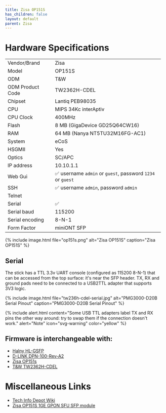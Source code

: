 ```yaml
---
title: Zisa OP151S
has_children: false
layout: default
parent: Zisa
---
```


# Hardware Specifications

|                  |                                                            |
| ---------------- | ---------------------------------------------------------- |
| Vendor/Brand     | Zisa                                                       |
| Model            | OP151S                                                     |
| ODM              | T&W                                                        |
| ODM Product Code | TW2362H-CDEL                                               |
| Chipset          | Lantiq PEB98035                                            |
| CPU              | MIPS 34Kc interAptiv                                       |
| CPU Clock        | 400MHz                                                     |
| Flash            | 8 MB (GigaDevice GD25Q64CW16)                              |
| RAM              | 64 MB (Nanya NT5TU32M16FG-AC1)                             |
| System           | eCoS                                                       |
| HSGMII           | Yes                                                        |
| Optics           | SC/APC                                                     |
| IP address       | 10.10.1.1                                                  |
| Web Gui          | ✅ username `admin` or `guest`, password `1234` or `guest` |
| SSH              | ✅ username `admin`, password `admin`                      |
| Telnet           |                                                            |
| Serial           | ✅                                                         |
| Serial baud      | 115200                                                     |
| Serial encoding  | 8-N-1                                                      |
| Form Factor      | miniONT SFP                                                |

{% include image.html file="op151s.png" alt="Zisa OP151S" caption="Zisa OP151S" %}

## Serial

The stick has a TTL 3.3v UART console (configured as 115200 8-N-1) that can be accessed from the top surface: it's near the SFP header. TX, RX and ground pads need to be connected to a USB2TTL adapter that supports 3V3 logic.

{% include image.html file="tw236h-cdel-serial.jpg" alt="PMG3000-D20B Serial Pinout" caption="PMG3000-D20B Serial Pinout" %}

{% include alert.html content="Some USB TTL adapters label TX and RX pins the other way around: try to swap them if the connection doesn't work." alert="Note"  icon="svg-warning" color="yellow" %}

## Firmware is interchangeable with:

- [Halny HL-GSFP](/ont-halny-hl-gsfp)
- [D-LINK DPN-100-Rev-A2](/ont-d-link-dpn-100-rev-a2)
- [Zisa OP151s](/ont-Zisa-op151s)
- [T&W TW2362H-CDEL](/ont-t-w-tw2362h-cdel)

# Miscellaneous Links

- [Tech Info Depot Wiki](http://en.techinfodepot.shoutwiki.com/wiki/ZISA_OP151S)
- [Zisa OP151S 1GE GPON SFU SFP module](https://www.zisacom.com/admin/ewebeditor/uploadfile/20181116154842842.pdf)